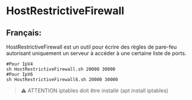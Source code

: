 # HostRestrictiveFirewall
## Français:

HostRestrictiveFirewall est un outil pour écrire des règles de pare-feu autorisant uniquement un serveur à accéder à une certaine liste de ports.

```
#Pour IpV4
sh HostRestrictiveFirewall.sh 20000 30000
#Pour IpV6
sh HostRestrictiveFirewall6.sh 20000 30000
```

> :warning: ATTENTION
> iptables doit être installé (apt install iptables)
